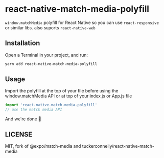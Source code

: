 # react-native-match-media-polyfill

`window.matchMedia` polyfill for React Native so you can use `react-responsive` or similar libs. also suports `react-native-web`

## Installation

Open a Terminal in your project, and run:

```sh
yarn add react-native-match-media-polyfill
```

## Usage
Import the polyfill at the top of your file before using the window.matchMedia API or at top of your index.js or App.js file

```js
import 'react-native-match-media-polyfill'
// use the match media API
```

And we're done 🎉

## LICENSE

MIT, fork of @expo/match-media and tuckerconnelly/react-native-match-media
